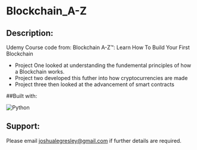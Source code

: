 # Blockchain_A-Z

## Description:

Udemy Course code from: Blockchain A-Z™: Learn How To Build Your First Blockchain

- Project One looked at understanding the fundemental principles of how a Blockchain works.
- Project two developed this futher into how cryptocurrencies are made
- Project three then looked at the advancement of smart contracts

##Built with:

![Python](https://img.shields.io/badge/python-3670A0?style=for-the-badge&logo=python&logoColor=ffdd54)

## Support:
Please email joshualegresley@gmail.com if further details are required.
